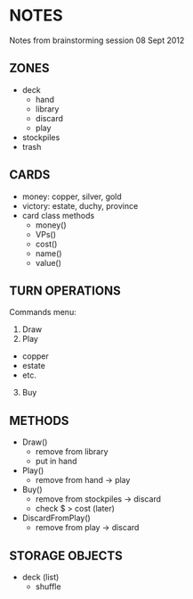 NOTES
=====
Notes from brainstorming session 08 Sept 2012

ZONES
-----
* deck
  * hand
  * library
  * discard
  * play
* stockpiles
* trash

CARDS
-----
* money: copper, silver, gold
* victory: estate, duchy, province
* card class methods
  * money()
  * VPs()
  * cost()
  * name()
  * value()

TURN OPERATIONS
---------------
Commands menu:  
1. Draw  
2. Play  
  * copper
  * estate
  * etc.
3. Buy  

METHODS
-------
* Draw()
  * remove from library
  * put in hand
* Play()
  * remove from hand -> play
* Buy()
  * remove from stockpiles -> discard
  * check $ > cost (later)
* DiscardFromPlay()
  * remove from play -> discard

STORAGE OBJECTS
---------------
* deck (list)
  * shuffle


